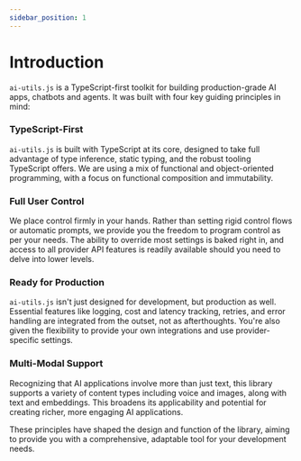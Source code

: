 ```yaml
---
sidebar_position: 1
---
```


# Introduction

`ai-utils.js` is a TypeScript-first toolkit for building production-grade AI apps, chatbots and agents.
It was built with four key guiding principles in mind:

### TypeScript-First

`ai-utils.js` is built with TypeScript at its core, designed to take full advantage of type inference, static typing, and the robust tooling TypeScript offers. We are using a mix of functional and object-oriented programming, with a focus on functional composition and immutability.

### Full User Control

We place control firmly in your hands. Rather than setting rigid control flows or automatic prompts, we provide you the freedom to program control as per your needs. The ability to override most settings is baked right in, and access to all provider API features is readily available should you need to delve into lower levels.

### Ready for Production

`ai-utils.js` isn't just designed for development, but production as well. Essential features like logging, cost and latency tracking, retries, and error handling are integrated from the outset, not as afterthoughts. You're also given the flexibility to provide your own integrations and use provider-specific settings.

### Multi-Modal Support

Recognizing that AI applications involve more than just text, this library supports a variety of content types including voice and images, along with text and embeddings. This broadens its applicability and potential for creating richer, more engaging AI applications.

These principles have shaped the design and function of the library, aiming to provide you with a comprehensive, adaptable tool for your development needs.
